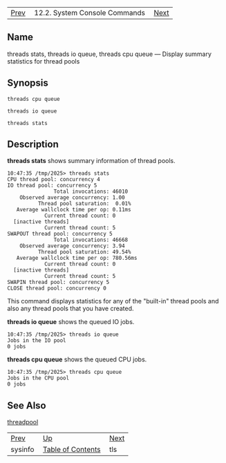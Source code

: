 |     |     |     |
| --- | --- | --- |
| [Prev](console_commands.sysinfo)  | 12.2. System Console Commands |  [Next](console_commands.tls.php) |

<a name="console_commands.threads"></a>
## Name

threads stats, threads io queue, threads cpu queue — Display summary statistics for thread pools

## Synopsis

`threads cpu queue`

`threads io queue`

`threads stats`

<a name="idp16506784"></a>
## Description

**threads stats**       shows summary information of thread pools.

```
10:47:35 /tmp/2025> threads stats
CPU thread pool: concurrency 4
IO thread pool: concurrency 5
               Total invocations: 46010
    Observed average concurrency: 1.00
          Thread pool saturation:  0.01%
   Average wallclock time per op: 0.11ms
            Current thread count: 0
  [inactive threads]
            Current thread count: 5
SWAPOUT thread pool: concurrency 5
               Total invocations: 46668
    Observed average concurrency: 3.94
          Thread pool saturation: 49.54%
   Average wallclock time per op: 780.56ms
            Current thread count: 0
  [inactive threads]
            Current thread count: 5
SWAPIN thread pool: concurrency 5
CLOSE thread pool: concurrency 0
```

This command displays statistics for any of the "built-in" thread pools and also any thread pools that you have created.

**threads io queue**          shows the queued IO jobs.

```
10:47:35 /tmp/2025> threads io queue
Jobs in the IO pool
0 jobs
```

**threads cpu queue**           shows the queued CPU jobs.

```
10:47:35 /tmp/2025> threads cpu queue
Jobs in the CPU pool
0 jobs
```
<a name="idp16514080"></a>
## See Also

[threadpool](conf.ref.threadpool "threadpool")

|     |     |     |
| --- | --- | --- |
| [Prev](console_commands.sysinfo)  | [Up](console.commands.non-module.php) |  [Next](console_commands.tls.php) |
| sysinfo  | [Table of Contents](index) |  tls |
